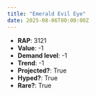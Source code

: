 ```yaml
---
title: "Emerald Evil Eye"
date: 2025-08-06T00:00:00Z
---
```

- **RAP**: 3121
- **Value**: -1
- **Demand level**: -1
- **Trend**: -1
- **Projected?**: True
- **Hyped?**: True
- **Rare?**: True
